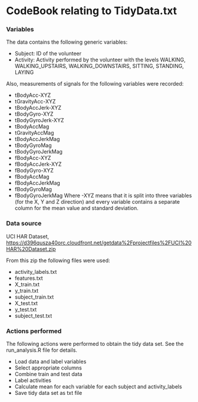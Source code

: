 # CodeBook relating to TidyData.txt

### Variables
The data contains the following generic variables:
- Subject: ID of the volunteer
- Activity: Activity performed by the volunteer with the levels WALKING, WALKING_UPSTAIRS,             WALKING_DOWNSTAIRS, SITTING, STANDING, LAYING

Also, measurements of signals for the following variables were recorded:
- tBodyAcc-XYZ         
- tGravityAcc-XYZ
- tBodyAccJerk-XYZ
- tBodyGyro-XYZ
- tBodyGyroJerk-XYZ
- tBodyAccMag
- tGravityAccMag
- tBodyAccJerkMag
- tBodyGyroMag
- tBodyGyroJerkMag
- fBodyAcc-XYZ
- fBodyAccJerk-XYZ
- fBodyGyro-XYZ
- fBodyAccMag
- fBodyAccJerkMag
- fBodyGyroMag
- fBodyGyroJerkMag
Where -XYZ means that it is split into three variables (for the X, Y and Z direction) and every variable contains a separate column for the mean value and standard deviation.  

### Data source 
UCI HAR Dataset, https://d396qusza40orc.cloudfront.net/getdata%2Fprojectfiles%2FUCI%20HAR%20Dataset.zip
 
From this zip the following files were used:
- activity_labels.txt
- features.txt
- X_train.txt
- y_train.txt
- subject_train.txt
- X_test.txt
- y_test.txt
- subject_test.txt

### Actions performed
The following actions were performed to obtain the tidy data set. See the run_analysis.R file for details.
- Load data and label variables 
- Select appropriate columns
- Combine train and test data
- Label activities
- Calculate mean for each variable for each subject and activity_labels
- Save tidy data set as txt file